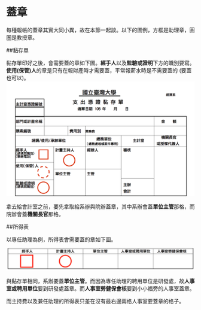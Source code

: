 # 蓋章

每種報帳的蓋章其實大同小異，故在本節一起談。以下的圖例，方框是助理章，圓圈是教授章。

##黏存單

黏存單印好之後，會需要蓋的章如下圖。**經手人**以及**監驗或證明**下方的職別要寫。**使用(保管)人**的章是只有在報財產時才需要蓋，平常報薪水時是不需要蓋的 (要蓋也可以)。
![黏存單上半部蓋章範例](./stamp.up.png)

拿去給會計室之前，要先拿取給系辦與院辦蓋章，其中系辦會蓋**單位主管**那格，而院辦會蓋**機關長官**那格。

##所得表

以專任助理為例，所得表會需要蓋的章如下圖。

![專任助理所得表](./stamp.down1.png)

與黏存單相同，系辦要蓋**單位主管**。而因為專任助理的聘用單位是研發處，故**人事室或聘用單位**要到研發處蓋章。而**人事室勞健保會核**要到小小福旁的人事室蓋章。

而主持費以及兼任助理的所得表只差在沒有最右邊兩格人事室要蓋章的格子。